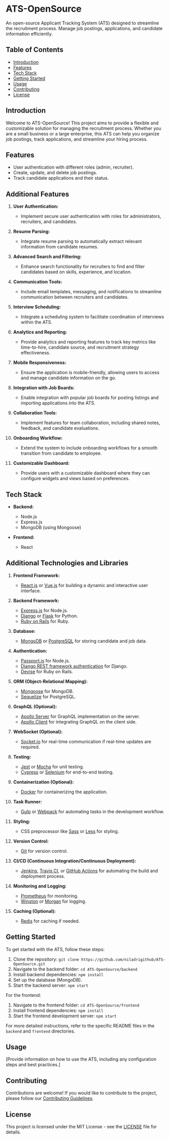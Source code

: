 # ATS-OpenSource

An open-source Applicant Tracking System (ATS) designed to streamline the recruitment process. Manage job postings, applications, and candidate information efficiently.

## Table of Contents
- [Introduction](#introduction)
- [Features](#features)
- [Tech Stack](#tech-stack)
- [Getting Started](#getting-started)
- [Usage](#usage)
- [Contributing](#contributing)
- [License](#license)

## Introduction

Welcome to ATS-OpenSource! This project aims to provide a flexible and customizable solution for managing the recruitment process. Whether you are a small business or a large enterprise, this ATS can help you organize job postings, track applications, and streamline your hiring process.

## Features

- User authentication with different roles (admin, recruiter).
- Create, update, and delete job postings.
- Track candidate applications and their status.

## Additional Features

1. **User Authentication:**
   - Implement secure user authentication with roles for administrators, recruiters, and candidates.

2. **Resume Parsing:**
   - Integrate resume parsing to automatically extract relevant information from candidate resumes.

3. **Advanced Search and Filtering:**
   - Enhance search functionality for recruiters to find and filter candidates based on skills, experience, and location.

4. **Communication Tools:**
   - Include email templates, messaging, and notifications to streamline communication between recruiters and candidates.

5. **Interview Scheduling:**
   - Integrate a scheduling system to facilitate coordination of interviews within the ATS.

6. **Analytics and Reporting:**
   - Provide analytics and reporting features to track key metrics like time-to-hire, candidate source, and recruitment strategy effectiveness.

7. **Mobile Responsiveness:**
   - Ensure the application is mobile-friendly, allowing users to access and manage candidate information on the go.

8. **Integration with Job Boards:**
   - Enable integration with popular job boards for posting listings and importing applications into the ATS.

9. **Collaboration Tools:**
   - Implement features for team collaboration, including shared notes, feedback, and candidate evaluations.

10. **Onboarding Workflow:**
    - Extend the system to include onboarding workflows for a smooth transition from candidate to employee.

11. **Customizable Dashboard:**
    - Provide users with a customizable dashboard where they can configure widgets and views based on preferences.

## Tech Stack

- **Backend:**
  - Node.js
  - Express.js
  - MongoDB (using Mongoose)

- **Frontend:**
  - React

## Additional Technologies and Libraries

1. **Frontend Framework:**
   - [React.js](https://reactjs.org/) or [Vue.js](https://vuejs.org/) for building a dynamic and interactive user interface.

2. **Backend Framework:**
   - [Express.js](https://expressjs.com/) for Node.js.
   - [Django](https://www.djangoproject.com/) or [Flask](https://flask.palletsprojects.com/) for Python.
   - [Ruby on Rails](https://rubyonrails.org/) for Ruby.

3. **Database:**
   - [MongoDB](https://www.mongodb.com/) or [PostgreSQL](https://www.postgresql.org/) for storing candidate and job data.

4. **Authentication:**
   - [Passport.js](http://www.passportjs.org/) for Node.js.
   - [Django REST framework authentication](https://www.django-rest-framework.org/api-guide/authentication/) for Django.
   - [Devise](https://github.com/heartcombo/devise) for Ruby on Rails.

5. **ORM (Object-Relational Mapping):**
   - [Mongoose](https://mongoosejs.com/) for MongoDB.
   - [Sequelize](https://sequelize.org/) for PostgreSQL.

6. **GraphQL (Optional):**
   - [Apollo Server](https://www.apollographql.com/docs/apollo-server/) for GraphQL implementation on the server.
   - [Apollo Client](https://www.apollographql.com/docs/react/) for integrating GraphQL on the client side.

7. **WebSocket (Optional):**
   - [Socket.io](https://socket.io/) for real-time communication if real-time updates are required.

8. **Testing:**
   - [Jest](https://jestjs.io/) or [Mocha](https://mochajs.org/) for unit testing.
   - [Cypress](https://www.cypress.io/) or [Selenium](https://www.selenium.dev/) for end-to-end testing.

9. **Containerization (Optional):**
   - [Docker](https://www.docker.com/) for containerizing the application.

10. **Task Runner:**
    - [Gulp](https://gulpjs.com/) or [Webpack](https://webpack.js.org/) for automating tasks in the development workflow.

11. **Styling:**
    - CSS preprocessor like [Sass](https://sass-lang.com/) or [Less](http://lesscss.org/) for styling.

12. **Version Control:**
    - [Git](https://git-scm.com/) for version control.

13. **CI/CD (Continuous Integration/Continuous Deployment):**
    - [Jenkins](https://www.jenkins.io/), [Travis CI](https://travis-ci.org/), or [GitHub Actions](https://github.com/features/actions) for automating the build and deployment process.

14. **Monitoring and Logging:**
    - [Prometheus](https://prometheus.io/) for monitoring.
    - [Winston](https://github.com/winstonjs/winston) or [Morgan](https://github.com/expressjs/morgan) for logging.

15. **Caching (Optional):**
    - [Redis](https://redis.io/) for caching if needed.

## Getting Started

To get started with the ATS, follow these steps:

1. Clone the repository: `git clone https://github.com/niladrigithub/ATS-OpenSource.git`
2. Navigate to the backend folder: `cd ATS-OpenSource/backend`
3. Install backend dependencies: `npm install`
4. Set up the database (MongoDB).
5. Start the backend server: `npm start`

For the frontend:

1. Navigate to the frontend folder: `cd ATS-OpenSource/frontend`
2. Install frontend dependencies: `npm install`
3. Start the frontend development server: `npm start`

For more detailed instructions, refer to the specific README files in the `backend` and `frontend` directories.

## Usage

[Provide information on how to use the ATS, including any configuration steps and best practices.]

## Contributing

Contributions are welcome! If you would like to contribute to the project, please follow our [Contributing Guidelines](https://github.com/niladrigithub/ats-opensource/blob/main/CODE_OF_CONDUCT.md).

## License

This project is licensed under the MIT License - see the [LICENSE](https://github.com/niladrigithub/ats-opensource/blob/main/LICENSE) file for details.
